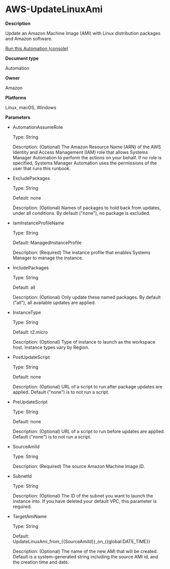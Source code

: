 # AWS\-UpdateLinuxAmi<a name="automation-aws-updatelinuxami"></a>

**Description**

Update an Amazon Machine Image \(AMI\) with Linux distribution packages and Amazon software\.

[Run this Automation \(console\)](https://console.aws.amazon.com/systems-manager/automation/execute/AWS-UpdateLinuxAmi)

**Document type**

Automation

**Owner**

Amazon

**Platforms**

Linux, macOS, Windows

**Parameters**
+ AutomationAssumeRole

  Type: String

  Description: \(Optional\) The Amazon Resource Name \(ARN\) of the AWS Identity and Access Management \(IAM\) role that allows Systems Manager Automation to perform the actions on your behalf\. If no role is specified, Systems Manager Automation uses the permissions of the user that runs this runbook\.
+ ExcludePackages

  Type: String

  Default: none

  Description: \(Optional\) Names of packages to hold back from updates, under all conditions\. By default \("none"\), no package is excluded\.
+ IamInstanceProfileName

  Type: String

  Default: ManagedInstanceProfile

  Description: \(Required\) The instance profile that enables Systems Manager to manage the instance\.
+ IncludePackages

  Type: String

  Default: all

  Description: \(Optional\) Only update these named packages\. By default \("all"\), all available updates are applied\.
+ InstanceType

  Type: String

  Default: t2\.micro

  Description: \(Optional\) Type of instance to launch as the workspace host\. Instance types vary by Region\.
+ PostUpdateScript

  Type: String

  Default: none

  Description: \(Optional\) URL of a script to run after package updates are applied\. Default \("none"\) is to not run a script\.
+ PreUpdateScript

  Type: String

  Default: none

  Description: \(Optional\) URL of a script to run before updates are applied\. Default \("none"\) is to not run a script\.
+ SourceAmiId

  Type: String

  Description: \(Required\) The source Amazon Machine Image ID\.
+ SubnetId

  Type: String

  Description: \(Optional\) The ID of the subnet you want to launch the instance into\. If you have deleted your default VPC, this parameter is required\.
+ TargetAmiName

  Type: String

  Default: UpdateLinuxAmi\_from\_\{\{SourceAmiId\}\}\_on\_\{\{global:DATE\_TIME\}\}

  Description: \(Optional\) The name of the new AMI that will be created\. Default is a system\-generated string including the source AMI id, and the creation time and date\.